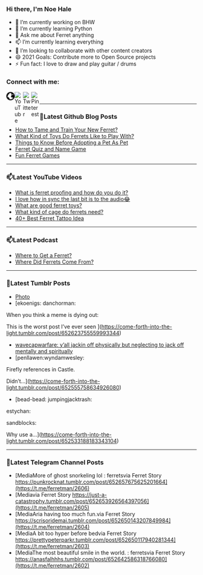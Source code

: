### Hi there, I'm Noe Hale

- 🔭 I’m currently working on BHW
- 🌱 I’m currently learning Python
- 💬 Ask me about Ferret anything
- 📫 I’m currently learning everything
- 🔭 I’m looking to collaborate with other content creators
- 😄 2021 Goals: Contribute more to Open Source projects
- ⚡ Fun fact: I love to draw and play guitar / drums

### Connect with me:

[<img align="left" alt="ferretvoice.com" width="22px" src="https://raw.githubusercontent.com/iconic/open-iconic/master/svg/globe.svg" />](https://ferretvoice.com)
[<img align="left" alt="YouTube" width="22px" src="https://cdn.jsdelivr.net/npm/simple-icons@v3/icons/youtube.svg" />](https://www.youtube.com/channel/UCk665XTfaMLVwFVWUmgnDiw)
[<img align="left" alt="Twitter" width="22px" src="https://cdn.jsdelivr.net/npm/simple-icons@v3/icons/twitter.svg" />](https://twitter.com/voiceferret)
[<img align="left" alt="Pinterest" width="22px" src="https://cdn.jsdelivr.net/npm/simple-icons@v3/icons/pinterest.svg" />](https://www.pinterest.com/voiceferret/)

<br />

---
### 🔭Latest Github Blog Posts
<!-- GITHUB:START -->
- [How to Tame and Train Your New Ferret?](http://noehale.github.io/how-to-tame-and-train-your-new-ferret/)
- [What Kind of Toys Do Ferrets Like to Play With?](http://noehale.github.io/what-kind-of-toys-do-ferrets-like-to-play-with/)
- [Things to Know Before Adopting a Pet As Pet](http://noehale.github.io/things-to-know-before-adopting-a-pet-as-pet/)
- [Ferret Quiz and Name Game](http://noehale.github.io/ferret-quiz/)
- [Fun Ferret Games](http://noehale.github.io/fun-ferret-games/)
<!-- GITHUB:END -->
---
### 📫Latest YouTube Videos

<!-- YOUTUBE:START -->
- [What is ferret proofing and how do you do it?](https://www.youtube.com/watch?v=81Syh_DJBQQ)
- [I love how in sync the last bit is to the audio😂](https://www.youtube.com/watch?v=WHBeGHwSlGY)
- [What are good ferret toys?](https://www.youtube.com/watch?v=tPxRilBzc0s)
- [What kind of cage do ferrets need?](https://www.youtube.com/watch?v=xzz6hC3sR5A)
- [40+ Best Ferret Tattoo Idea](https://www.youtube.com/watch?v=KIKqduR6Xcs)
<!-- YOUTUBE:END -->

---
### 📫Latest Podcast

<!-- PODCAST:START -->
- [Where to Get a Ferret?](https://anchor.fm/ferretvoice/episodes/Where-to-Get-a-Ferret-erurfu)
- [Where Did Ferrets Come From?](https://anchor.fm/ferretvoice/episodes/Where-Did-Ferrets-Come-From-eruq8g)
<!-- PODCAST:END -->
---
### 📝Latest Tumblr Posts

<!-- TUMBLR:START -->
- [Photo](https://come-forth-into-the-light.tumblr.com/post/652646356662566912)
- [ekoenigs:
danchorman:

When you think a meme is dying out:


This is the worst post I’ve ever seen
](https://come-forth-into-the-light.tumblr.com/post/652623755559993344)
- [wavecapwarfare:
y’all jackin off physically but neglecting to jack off mentally and spiritually
](https://come-forth-into-the-light.tumblr.com/post/652601093192384512)
- [penllawen:wyndamwesley:



Firefly references in Castle.

Didn’t...](https://come-forth-into-the-light.tumblr.com/post/652555758634926080)
- [bead-bead:
jumpingjacktrash:

estychan:

sandblocks:

Why use a...](https://come-forth-into-the-light.tumblr.com/post/652533188183343104)
<!-- TUMBLR:END -->
---
### 📝Latest Telegram Channel Posts

<!-- TELEGRAM:START -->
- [MediaMore of ghost snorkeling lol : ferretsvia Ferret Story https://punkrocknat.tumblr.com/post/652657675625201664](https://t.me/ferretman/2606)
- [Mediavia Ferret Story https://just-a-catastrophy.tumblr.com/post/652653926564397056](https://t.me/ferretman/2605)
- [MediaAria having too much fun.via Ferret Story https://scrisoridemai.tumblr.com/post/652650143207849984](https://t.me/ferretman/2604)
- [MediaA bit too hyper before bedvia Ferret Story https://prettypeterparkr.tumblr.com/post/652650117940281344](https://t.me/ferretman/2603)
- [MediaThe most beautiful smile in the world. : ferretsvia Ferret Story https://anasfalhhhs.tumblr.com/post/652642586318766080](https://t.me/ferretman/2602)
<!-- TELEGRAM:END -->
